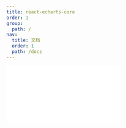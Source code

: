 ```yaml
---
title: react-echarts-core
order: 1
group:
  path: /
nav:
  title: 文档
  order: 1
  path: /docs
---
```


<embed src="../README.md"></embed>
